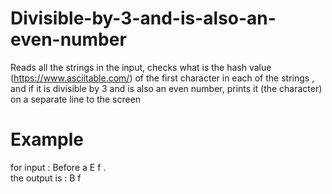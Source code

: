 # Divisible-by-3-and-is-also-an-even-number
Reads all the strings in the input, checks what is the hash value (https://www.asciitable.com/) of the first character in each of the strings , and if it is divisible by 3 and is also an even number, prints it (the character) on a separate line to the screen
# Example
for input : Before a E f .                                                                                                                                                     
the output is :
B
f
